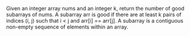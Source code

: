 Given an integer array nums and an integer k, return the number of good subarrays of nums.
A subarray arr is good if there are at least k pairs of indices (i, j) such that i < j and arr[i] == arr[j].
A subarray is a contiguous non-empty sequence of elements within an array.
